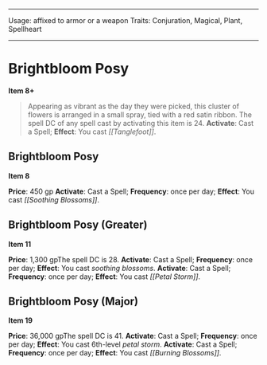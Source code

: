 
---
Usage: affixed to armor or a weapon
Traits: Conjuration, Magical, Plant, Spellheart

---

# Brightbloom Posy

**Item 8+**

> Appearing as vibrant as the day they were picked, this cluster of flowers is arranged in a small spray, tied with a red satin ribbon. The spell DC of any spell cast by activating this item is 24.
**Activate**: Cast a Spell;
**Effect**: You cast *[[Tanglefoot]]*.

## Brightbloom Posy

**Item 8**

**Price**: 450 gp
**Activate**: Cast a Spell;
**Frequency**: once per day;
**Effect**: You cast *[[Soothing Blossoms]]*.

## Brightbloom Posy (Greater)

**Item 11**

**Price**: 1,300 gpThe spell DC is 28.
**Activate**: Cast a Spell;
**Frequency**: once per day;
**Effect**: You cast *soothing blossoms*.
**Activate**: Cast a Spell;
**Frequency**: once per day;
**Effect**: You cast *[[Petal Storm]]*.

## Brightbloom Posy (Major)

**Item 19**

**Price**: 36,000 gpThe spell DC is 41.
**Activate**: Cast a Spell;
**Frequency**: once per day;
**Effect**: You cast 6th-level *petal storm*.
**Activate**: Cast a Spell;
**Frequency**: once per day;
**Effect**: You cast *[[Burning Blossoms]]*.
